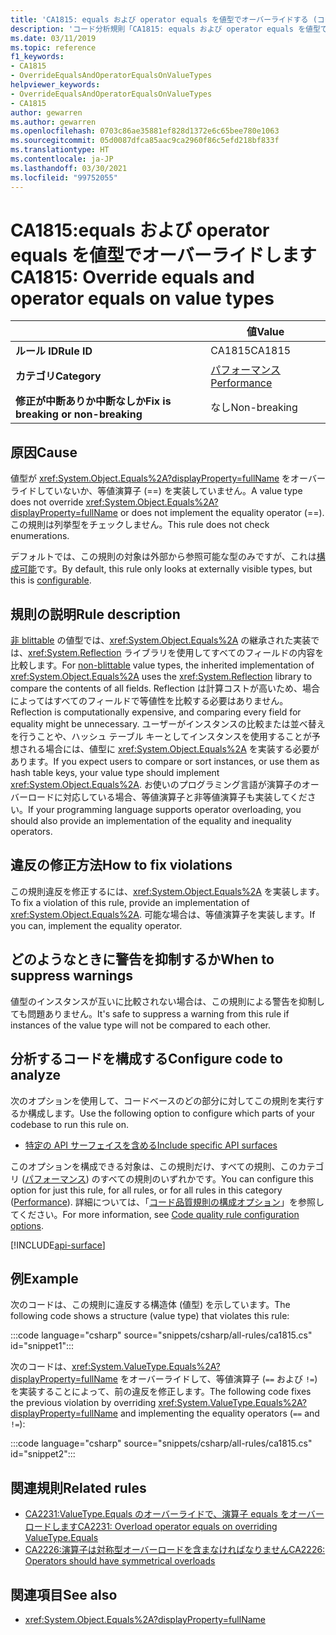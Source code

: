 ```yaml
---
title: 'CA1815: equals および operator equals を値型でオーバーライドする (コード分析)'
description: 'コード分析規則「CA1815: equals および operator equals を値型でオーバーライドする」について'
ms.date: 03/11/2019
ms.topic: reference
f1_keywords:
- CA1815
- OverrideEqualsAndOperatorEqualsOnValueTypes
helpviewer_keywords:
- OverrideEqualsAndOperatorEqualsOnValueTypes
- CA1815
author: gewarren
ms.author: gewarren
ms.openlocfilehash: 0703c86ae35881ef828d1372e6c65bee780e1063
ms.sourcegitcommit: 05d0087dfca85aac9ca2960f86c5efd218bf833f
ms.translationtype: HT
ms.contentlocale: ja-JP
ms.lasthandoff: 03/30/2021
ms.locfileid: "99752055"
---
```

# <a name="ca1815-override-equals-and-operator-equals-on-value-types"></a><span data-ttu-id="622aa-103">CA1815:equals および operator equals を値型でオーバーライドします</span><span class="sxs-lookup"><span data-stu-id="622aa-103">CA1815: Override equals and operator equals on value types</span></span>

| | <span data-ttu-id="622aa-104">値</span><span class="sxs-lookup"><span data-stu-id="622aa-104">Value</span></span> |
|-|-|
| <span data-ttu-id="622aa-105">**ルール ID**</span><span class="sxs-lookup"><span data-stu-id="622aa-105">**Rule ID**</span></span> |<span data-ttu-id="622aa-106">CA1815</span><span class="sxs-lookup"><span data-stu-id="622aa-106">CA1815</span></span>|
| <span data-ttu-id="622aa-107">**カテゴリ**</span><span class="sxs-lookup"><span data-stu-id="622aa-107">**Category**</span></span> |[<span data-ttu-id="622aa-108">パフォーマンス</span><span class="sxs-lookup"><span data-stu-id="622aa-108">Performance</span></span>](performance-warnings.md)|
| <span data-ttu-id="622aa-109">**修正が中断ありか中断なしか**</span><span class="sxs-lookup"><span data-stu-id="622aa-109">**Fix is breaking or non-breaking**</span></span> |<span data-ttu-id="622aa-110">なし</span><span class="sxs-lookup"><span data-stu-id="622aa-110">Non-breaking</span></span>|

## <a name="cause"></a><span data-ttu-id="622aa-111">原因</span><span class="sxs-lookup"><span data-stu-id="622aa-111">Cause</span></span>

<span data-ttu-id="622aa-112">値型が <xref:System.Object.Equals%2A?displayProperty=fullName> をオーバーライドしていないか、等値演算子 (==) を実装していません。</span><span class="sxs-lookup"><span data-stu-id="622aa-112">A value type does not override <xref:System.Object.Equals%2A?displayProperty=fullName> or does not implement the equality operator (==).</span></span> <span data-ttu-id="622aa-113">この規則は列挙型をチェックしません。</span><span class="sxs-lookup"><span data-stu-id="622aa-113">This rule does not check enumerations.</span></span>

<span data-ttu-id="622aa-114">デフォルトでは、この規則の対象は外部から参照可能な型のみですが、これは[構成可能](#configure-code-to-analyze)です。</span><span class="sxs-lookup"><span data-stu-id="622aa-114">By default, this rule only looks at externally visible types, but this is [configurable](#configure-code-to-analyze).</span></span>

## <a name="rule-description"></a><span data-ttu-id="622aa-115">規則の説明</span><span class="sxs-lookup"><span data-stu-id="622aa-115">Rule description</span></span>

<span data-ttu-id="622aa-116">[非 blittable](../../../framework/interop/blittable-and-non-blittable-types.md) の値型では、<xref:System.Object.Equals%2A> の継承された実装では、<xref:System.Reflection> ライブラリを使用してすべてのフィールドの内容を比較します。</span><span class="sxs-lookup"><span data-stu-id="622aa-116">For [non-blittable](../../../framework/interop/blittable-and-non-blittable-types.md) value types, the inherited implementation of <xref:System.Object.Equals%2A> uses the <xref:System.Reflection> library to compare the contents of all fields.</span></span> <span data-ttu-id="622aa-117">Reflection は計算コストが高いため、場合によってはすべてのフィールドで等値性を比較する必要はありません。</span><span class="sxs-lookup"><span data-stu-id="622aa-117">Reflection is computationally expensive, and comparing every field for equality might be unnecessary.</span></span> <span data-ttu-id="622aa-118">ユーザーがインスタンスの比較または並べ替えを行うことや、ハッシュ テーブル キーとしてインスタンスを使用することが予想される場合には、値型に <xref:System.Object.Equals%2A> を実装する必要があります。</span><span class="sxs-lookup"><span data-stu-id="622aa-118">If you expect users to compare or sort instances, or use them as hash table keys, your value type should implement <xref:System.Object.Equals%2A>.</span></span> <span data-ttu-id="622aa-119">お使いのプログラミング言語が演算子のオーバーロードに対応している場合、等値演算子と非等値演算子も実装してください。</span><span class="sxs-lookup"><span data-stu-id="622aa-119">If your programming language supports operator overloading, you should also provide an implementation of the equality and inequality operators.</span></span>

## <a name="how-to-fix-violations"></a><span data-ttu-id="622aa-120">違反の修正方法</span><span class="sxs-lookup"><span data-stu-id="622aa-120">How to fix violations</span></span>

<span data-ttu-id="622aa-121">この規則違反を修正するには、<xref:System.Object.Equals%2A> を実装します。</span><span class="sxs-lookup"><span data-stu-id="622aa-121">To fix a violation of this rule, provide an implementation of <xref:System.Object.Equals%2A>.</span></span> <span data-ttu-id="622aa-122">可能な場合は、等値演算子を実装します。</span><span class="sxs-lookup"><span data-stu-id="622aa-122">If you can, implement the equality operator.</span></span>

## <a name="when-to-suppress-warnings"></a><span data-ttu-id="622aa-123">どのようなときに警告を抑制するか</span><span class="sxs-lookup"><span data-stu-id="622aa-123">When to suppress warnings</span></span>

<span data-ttu-id="622aa-124">値型のインスタンスが互いに比較されない場合は、この規則による警告を抑制しても問題ありません。</span><span class="sxs-lookup"><span data-stu-id="622aa-124">It's safe to suppress a warning from this rule if instances of the value type will not be compared to each other.</span></span>

## <a name="configure-code-to-analyze"></a><span data-ttu-id="622aa-125">分析するコードを構成する</span><span class="sxs-lookup"><span data-stu-id="622aa-125">Configure code to analyze</span></span>

<span data-ttu-id="622aa-126">次のオプションを使用して、コードベースのどの部分に対してこの規則を実行するか構成します。</span><span class="sxs-lookup"><span data-stu-id="622aa-126">Use the following option to configure which parts of your codebase to run this rule on.</span></span>

- [<span data-ttu-id="622aa-127">特定の API サーフェイスを含める</span><span class="sxs-lookup"><span data-stu-id="622aa-127">Include specific API surfaces</span></span>](#include-specific-api-surfaces)

<span data-ttu-id="622aa-128">このオプションを構成できる対象は、この規則だけ、すべての規則、このカテゴリ ([パフォーマンス](performance-warnings.md)) のすべての規則のいずれかです。</span><span class="sxs-lookup"><span data-stu-id="622aa-128">You can configure this option for just this rule, for all rules, or for all rules in this category ([Performance](performance-warnings.md)).</span></span> <span data-ttu-id="622aa-129">詳細については、「[コード品質規則の構成オプション](../code-quality-rule-options.md)」を参照してください。</span><span class="sxs-lookup"><span data-stu-id="622aa-129">For more information, see [Code quality rule configuration options](../code-quality-rule-options.md).</span></span>

[!INCLUDE[api-surface](~/includes/code-analysis/api-surface.md)]

## <a name="example"></a><span data-ttu-id="622aa-130">例</span><span class="sxs-lookup"><span data-stu-id="622aa-130">Example</span></span>

<span data-ttu-id="622aa-131">次のコードは、この規則に違反する構造体 (値型) を示しています。</span><span class="sxs-lookup"><span data-stu-id="622aa-131">The following code shows a structure (value type) that violates this rule:</span></span>

:::code language="csharp" source="snippets/csharp/all-rules/ca1815.cs" id="snippet1":::

<span data-ttu-id="622aa-132">次のコードは、<xref:System.ValueType.Equals%2A?displayProperty=fullName> をオーバーライドして、等値演算子 (`==` および `!=`) を実装することによって、前の違反を修正します。</span><span class="sxs-lookup"><span data-stu-id="622aa-132">The following code fixes the previous violation by overriding <xref:System.ValueType.Equals%2A?displayProperty=fullName> and implementing the equality operators (`==` and `!=`):</span></span>

:::code language="csharp" source="snippets/csharp/all-rules/ca1815.cs" id="snippet2":::

## <a name="related-rules"></a><span data-ttu-id="622aa-133">関連規則</span><span class="sxs-lookup"><span data-stu-id="622aa-133">Related rules</span></span>

- [<span data-ttu-id="622aa-134">CA2231:ValueType.Equals のオーバーライドで、演算子 equals をオーバーロードします</span><span class="sxs-lookup"><span data-stu-id="622aa-134">CA2231: Overload operator equals on overriding ValueType.Equals</span></span>](ca2231.md)
- [<span data-ttu-id="622aa-135">CA2226:演算子は対称型オーバーロードを含まなければなりません</span><span class="sxs-lookup"><span data-stu-id="622aa-135">CA2226: Operators should have symmetrical overloads</span></span>](ca2226.md)

## <a name="see-also"></a><span data-ttu-id="622aa-136">関連項目</span><span class="sxs-lookup"><span data-stu-id="622aa-136">See also</span></span>

- <xref:System.Object.Equals%2A?displayProperty=fullName>
